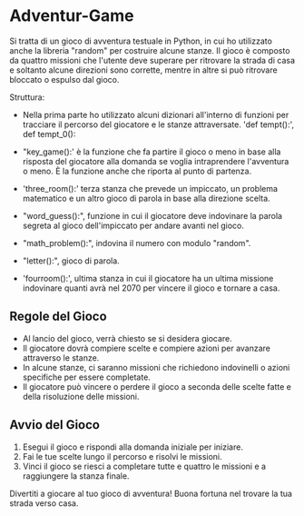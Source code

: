 # Adventur-Game

Si tratta di un gioco di avventura testuale in Python, in cui ho utilizzato anche la libreria "random" per costruire alcune stanze.
Il gioco è composto da quattro missioni che l'utente deve superare per ritrovare la strada di casa e soltanto alcune direzioni sono corrette, mentre in altre si può ritrovare bloccato o espulso dal gioco.

Struttura:

- Nella prima parte ho utilizzato alcuni dizionari all'interno di funzioni per tracciare il percorso del giocatore e le stanze attraversate.
  'def tempt():', def tempt_0():

- "key_game():' è la funzione che fa partire il gioco o meno in base alla risposta del giocatore alla domanda se voglia intraprendere l'avventura o meno.
  È la funzione anche che riporta al punto di partenza.
  
 - 'three_room():' terza stanza che prevede un impiccato, un problema matematico e un altro gioco di parola in base alla direzione scelta.

- "word_guess():", funzione in cui il giocatore deve indovinare la parola segreta al gioco dell'impiccato per andare avanti nel gioco.

- "math_problem():", indovina il numero con modulo "random".

-  "letter():", gioco di parola.

 - 'fourroom():', ultima stanza in cui il giocatore ha un ultima missione indovinare quanti avrà nel 2070 per vincere il gioco e tornare a casa.


## Regole del Gioco

- Al lancio del gioco, verrà chiesto se si desidera giocare.
- Il giocatore dovrà compiere scelte e compiere azioni per avanzare attraverso le stanze.
- In alcune stanze, ci saranno missioni che richiedono indovinelli o azioni specifiche per essere completate.
- Il giocatore può vincere o perdere il gioco a seconda delle scelte fatte e della risoluzione delle missioni.

## Avvio del Gioco

1. Esegui il gioco e rispondi alla domanda iniziale per iniziare.
2. Fai le tue scelte lungo il percorso e risolvi le missioni.
3. Vinci il gioco se riesci a completare tutte e quattro le missioni e a raggiungere la stanza finale.

Divertiti a giocare al tuo gioco di avventura! Buona fortuna nel trovare la tua strada verso casa.


  
